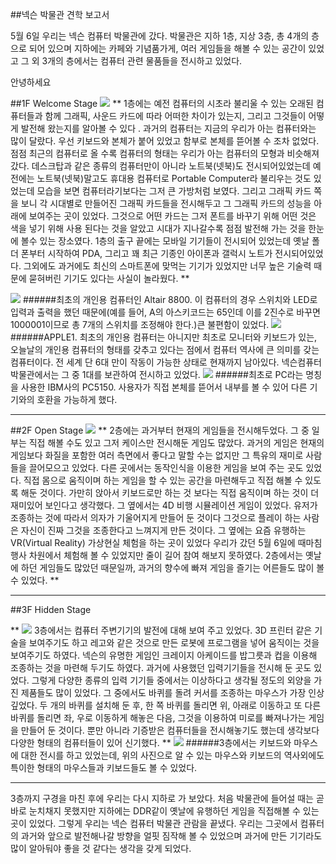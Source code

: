 ##넥슨 박물관 견학 보고서


5월 6일 우리는 넥슨 컴퓨터 박물관에 갔다.
박물관은 지하 1층, 지상 3층, 총 4개의 층으로 되어 있으며 지하에는 카페와 기념품가게, 여러 게임들을 해볼 수 있는 공간이 있었고 그 외 3개의 층에서는 컴퓨터 관련 물품들을 전시하고 있었다.

안녕하세요

##1F Welcome Stage
![](http://blogfiles.naver.net/20160512_273/gus2065_1463045715550afRMQ_JPEG/1st_floor.jpg)
**
1층에는 예전 컴퓨터의 시초라 불리울 수 있는 오래된 컴퓨터들과 함께 그래픽, 사운드 카드에 따라 어떠한 차이가 있는지, 그리고 그것들이 어떻게 발전해 왔는지를 알아볼 수 있다 .
과거의 컴퓨터는 지금의 우리가 아는 컴퓨터와는 많이 달랐다. 우선 키보드와 본체가 붙어 있었고 함부로 본체를 뜯어볼 수 조차 없었다. 점점 최근의 컴퓨터로 올 수록 컴퓨터의 형태는 우리가 아는 컴퓨터의 모형과 비슷해져 갔다. 데스크탑과 같은 종류의 컴퓨터만이 아니라 노트북(넷북)도 전시되어있었는데 예전에는 노트북(넷북)말고도 휴대용 컴퓨터로 Portable Computer라 불리우는 것도 있었는데 모습을 보면 컴퓨터라기보다는 그저 큰 가방처럼 보였다. 그리고 그래픽 카드 쪽을 보니 각 시대별로 만들어진 그래픽 카드들을 전시해두고 그 그래픽 카드의 성능을 아래에 보여주는 곳이 있었다. 그것으로 어떤 카드는 그저 폰트를 바꾸기 위해 어떤 것은 색을 넣기 위해 사용 된다는 것을 알았고 시대가 지나갈수록 점점 발전해 가는 것을 한눈에 볼수 있는 장소였다. 
1층의 출구 끝에는 모바일 기기들이 전시되어 있었는데 옛날 폴더 폰부터 시작하여 PDA, 그리고 꽤 최근 기종인 아이폰과 갤럭시 노트가 전시되어있었다. 그외에도 과거에도 최신의 스마트폰에 맞먹는 기기가 있었지만 너무 높은 기술력 때문에 묻혀버린 기기도 있다는 사실이 놀라웠다. 
**

![](http://blogfiles.naver.net/20160512_236/gus2065_1463044502642px76n_JPEG/Altair8800.jpg)
######최초의 개인용 컴퓨터인 Altair 8800. 이 컴퓨터의 경우 스위치와 LED로 입력과 출력을 했던 때문에(예를 들어, A의 아스키코드는 65인데 이를 2진수로 바꾸면 1000001이므로 총 7개의 스위치를 조정해야 한다.)큰 불편함이 있었다. 
![](http://blogfiles.naver.net/20160512_298/gus2065_14630445029739UBqL_JPEG/Apple1.jpg)
######APPLE1. 최초의 개인용 컴퓨터는 아니지만 최초로 모니터와 키보드가 있는, 오늘날의 개인용 컴퓨터의 형태를 갖추고 있다는 점에서 컴퓨터 역사에 큰 의미를 갖는 컴퓨터이다. 전 세계 단 6대 만이 작동이 가능한 상태로 현재까지 남아있다. 넥슨컴퓨터박물관에서는 그 중 1대를 보관하여 전시하고 있었다.
![](http://blogfiles.naver.net/20160512_182/gus2065_1463044503896VXoUh_JPEG/PC.jpg)
######최초로 PC라는 명칭을 사용한 IBM사의 PC5150. 사용자가 직접 본체를 뜯어서 내부를 볼 수 있어 다른 기기와의 호환을 가능하게 했다.


* * *


##2F Open Stage
![](http://blogfiles.naver.net/20160512_259/gus2065_1463046233724deDtq_JPEG/2nd_floor.jpg)
**
2층에는 과거부터 현재의 게임들을 전시해두었다. 그 중 일부는 직접 해볼 수도 있고 그저 케이스만 전시해둔 게임도 많았다. 과거의 게임은 현재의 게임보다 화질을 포함한 여러 측면에서 좋다고 말할 수는 없지만 그 특유의 재미로 사람들을 끌어모으고 있었다. 
다른 곳에서는 동작인식을 이용한 게임을 보여 주는 곳도 있었다. 직접 몸으로 움직이며 하는 게임을 할 수 있는 공간을 마련해두고 직접 해볼 수 있도록 해둔 것이다. 가만히 앉아서 키보드로만 하는 것 보다는 직접 움직이며 하는 것이 더 재미있어 보인다고 생각했다. 
그 옆에서는 4D 비행 시뮬레이션 게임이 있었다. 유저가 조종하는 것에 따라서 의자가 기울어지게 만들어 둔 것이다 그것으로 플레이 하는 사람은 자신이 진짜 그것을 조종한다고 느껴지게 만든 것이다. 
그 옆에는 요즘 유행하는 VR(Virtual Reality) 가상현실 체험을 하는 곳이 있었다 우리가 갔던 5월 6일에 때마침 행사 차원에서 체험해 볼 수 있었지만 줄이 길어 참여 해보지 못하였다. 
2층에서는 옛날에 하던 게임들도 많았던 때문일까, 과거의 향수에 빠져 게임을 즐기는 어른들도 많이 볼 수 있었다.
**

* * *
##3F Hidden Stage

**
![](http://blogfiles.naver.net/20160512_82/gus2065_14630483166809wJAe_JPEG/3rd_floor.jpg)
3층에서는 컴퓨터 주변기기의 발전에 대해 보여 주고 있었다. 3D 프린터 같은 기술을 보여주기도 하고 레고와 같은 것으로 만든 로봇에 프로그램을 넣어 움직이는 것을 보여주기도 하였다.
넥슨의 유명한 게임인 크레이지 아케이드를 밥그릇과 컵을 이용해 조종하는 것을 마련해 두기도 하였다. 과거에 사용했던 입력기기들을 전시해 둔 곳도 있었다. 그렇게 다양한 종류의 입력 기기들 중에서는 이상하다고 생각될 정도의 외양을 가진 제품들도 많이 있었다. 그 중에서도 바퀴를 돌려 커서를 조종하는 마우스가 가장 인상깊었다. 두 개의 바퀴를 설치해 둔 후, 한 쪽 바퀴를 돌리면 위, 아래로 이동하고 또 다른 바퀴를 돌리면 좌, 우로 이동하게 해놓은 다음, 그것을 이용하여 미로를 빠져나가는 게임을 만들어 둔 것이다. 뿐만 아니라 기증받은 컴퓨터들을 전시해놓기도 했는데 생각보다 다양한 형태의 컴퓨터들이 있어 신기했다. 
**
![](http://blogfiles.naver.net/20160512_258/gus2065_1463048345309SfNbR_JPEG/Mouse.jpg)
######3층에서는 키보드와 마우스에 대한 전시를 하고 있었는데, 위의 사진으로 알 수 있는 마우스와 키보드의 역사외에도 특이한 형태의 마우스들과 키보드들도 볼 수 있었다.


* * *

3층까지 구경을 마친 후에 우리는 다시 지하로 가 보았다. 처음 박물관에 들어설 때는 곧바로 눈치채지 못했지만 지하에는 DDR같이 옛날에 유행하던 게임을 직접해볼 수 있는 곳이 있었다. 그렇게 우리는 넥슨 컴퓨터 박물관 관람을 끝냈다. 
우리는 그곳에서 컴퓨터의 과거와 앞으로 발전해나갈 방향을 얼핏 짐작해 볼 수 있었으며 과거에 만든 기기라도 많이 알아둬야 좋을 것 같다는 생각을 갖게 되었다.
